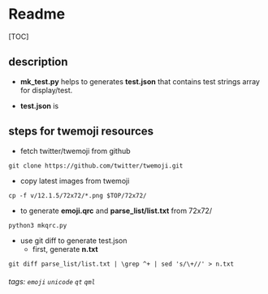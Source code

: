 # Readme

[TOC]


## description

- **mk_test.py** helps to generates **test.json** that contains test strings
  array for display/test.

- **test.json** is

## steps for twemoji resources

* fetch twitter/twemoji from github
```
git clone https://github.com/twitter/twemoji.git
```

* copy latest images from twemoji
```
cp -f v/12.1.5/72x72/*.png $TOP/72x72/
```

* to generate **emoji.qrc** and **parse_list/list.txt** from 72x72/
```
python3 mkqrc.py
```

* use git diff to generate test.json
    * first, generate **n.txt**
```
git diff parse_list/list.txt | \grep ^+ | sed 's/\+//' > n.txt
```

###### tags: ```emoji``` ```unicode``` ```qt``` ```qml```